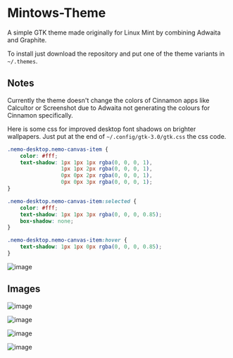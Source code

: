 # Mintows-Theme
A simple GTK theme made originally for Linux Mint by combining Adwaita and Graphite.  

To install just download the repository and put one of the theme variants in `~/.themes`.

## Notes
Currently the theme doesn't change the colors of Cinnamon apps like Calcultor or Screenshot due to Adwaita not generating the colours for Cinnamon specifically.

Here is some css for improved desktop font shadows on brighter wallpapers. Just put at the end of `~/.config/gtk-3.0/gtk.css` the css code.
```css
.nemo-desktop.nemo-canvas-item {
    color: #fff;
    text-shadow: 1px 1px 1px rgba(0, 0, 0, 1),
                 1px 1px 2px rgba(0, 0, 0, 1),
                 0px 0px 2px rgba(0, 0, 0, 1),
                 0px 0px 3px rgba(0, 0, 0, 1);
}

.nemo-desktop.nemo-canvas-item:selected {
    color: #fff;
    text-shadow: 1px 1px 3px rgba(0, 0, 0, 0.85);
    box-shadow: none;
}

.nemo-desktop.nemo-canvas-item:hover {
    text-shadow: 1px 1px 0px rgba(0, 0, 0, 0.85);
}
```
![image](https://github.com/user-attachments/assets/3a04d3f6-923f-43d2-9fb4-0322c5bca4cb)

## Images
![image](https://github.com/user-attachments/assets/7d40e79a-b468-4890-8b92-bcdc1fa380f5)

![image](https://github.com/user-attachments/assets/3c143177-75d2-44dd-b80a-8f1e9c34ea81)

![image](https://github.com/user-attachments/assets/9d496e30-9eec-4f45-8de5-c7a5e490a02b)

![image](https://github.com/user-attachments/assets/7eac57e8-8e64-4429-b16f-8dc5630a1433)
